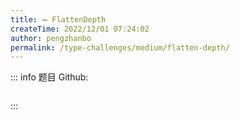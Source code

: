 ```yaml
---
title: ➖ FlattenDepth
createTime: 2022/12/01 07:24:02
author: pengzhanbo
permalink: /type-challenges/medium/flatten-depth/
---
```


::: info 题目
Github: []()

```ts
```
:::
